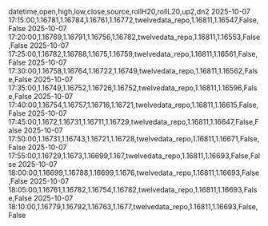 datetime,open,high,low,close,source,rollH20,rollL20,up2,dn2
2025-10-07 17:15:00,1.16781,1.16784,1.16761,1.16772,twelvedata_repo,1.16811,1.16547,False,False
2025-10-07 17:20:00,1.16769,1.16791,1.16756,1.16782,twelvedata_repo,1.16811,1.16553,False,False
2025-10-07 17:25:00,1.16782,1.16788,1.1675,1.16759,twelvedata_repo,1.16811,1.16561,False,False
2025-10-07 17:30:00,1.16758,1.16764,1.16722,1.16749,twelvedata_repo,1.16811,1.16562,False,False
2025-10-07 17:35:00,1.16749,1.16752,1.16726,1.16752,twelvedata_repo,1.16811,1.16596,False,False
2025-10-07 17:40:00,1.16754,1.16757,1.16716,1.16721,twelvedata_repo,1.16811,1.16615,False,False
2025-10-07 17:45:00,1.1672,1.16731,1.16711,1.16729,twelvedata_repo,1.16811,1.16647,False,False
2025-10-07 17:50:00,1.16731,1.16743,1.16721,1.16728,twelvedata_repo,1.16811,1.16671,False,False
2025-10-07 17:55:00,1.16729,1.1673,1.16699,1.167,twelvedata_repo,1.16811,1.16693,False,False
2025-10-07 18:00:00,1.16699,1.16788,1.16699,1.1676,twelvedata_repo,1.16811,1.16693,False,False
2025-10-07 18:05:00,1.16761,1.16782,1.16754,1.16782,twelvedata_repo,1.16811,1.16693,False,False
2025-10-07 18:10:00,1.16779,1.16792,1.16763,1.1677,twelvedata_repo,1.16811,1.16693,False,False
